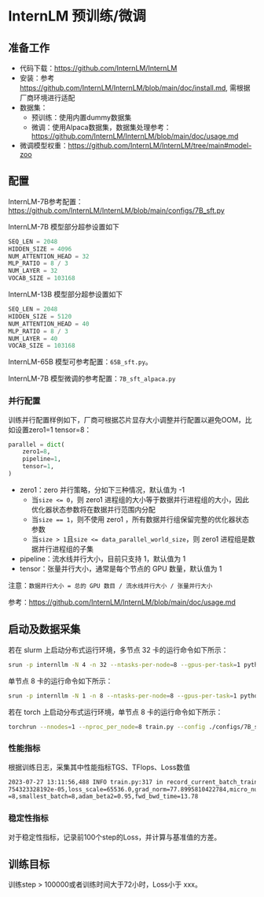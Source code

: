 # InternLM 预训练/微调

## 准备工作

- 代码下载：https://github.com/InternLM/InternLM
- 安装：参考 https://github.com/InternLM/InternLM/blob/main/doc/install.md, 需根据厂商环境进行适配
- 数据集：
  - 预训练：使用内置dummy数据集
  - 微调：使用Alpaca数据集，数据集处理参考：https://github.com/InternLM/InternLM/blob/main/doc/usage.md
- 微调模型权重：https://github.com/InternLM/InternLM/tree/main#model-zoo

## 配置

InternLM-7B参考配置：https://github.com/InternLM/InternLM/blob/main/configs/7B_sft.py

InternLM-7B 模型部分超参设置如下
```python
SEQ_LEN = 2048
HIDDEN_SIZE = 4096
NUM_ATTENTION_HEAD = 32
MLP_RATIO = 8 / 3
NUM_LAYER = 32
VOCAB_SIZE = 103168
```
InternLM-13B 模型部分超参设置如下
```python
SEQ_LEN = 2048
HIDDEN_SIZE = 5120
NUM_ATTENTION_HEAD = 40
MLP_RATIO = 8 / 3
NUM_LAYER = 40
VOCAB_SIZE = 103168
```

InternLM-65B 模型可参考配置：`65B_sft.py`。

InternLM-7B 模型微调的参考配置：`7B_sft_alpaca.py`

### 并行配置

训练并行配置样例如下，厂商可根据芯片显存大小调整并行配置以避免OOM，比如设置zero1=1 tensor=8：
```python
parallel = dict(
    zero1=8,
    pipeline=1,
    tensor=1,
)
```
- zero1：zero 并行策略，分如下三种情况，默认值为 -1
  - 当`size <= 0`，则 zero1 进程组的大小等于数据并行进程组的大小，因此优化器状态参数将在数据并行范围内分配
  - 当`size == 1`，则不使用 zero1 ，所有数据并行组保留完整的优化器状态参数
  - 当`size > 1`且`size <= data_parallel_world_size`，则 zero1 进程组是数据并行进程组的子集
- pipeline：流水线并行大小，目前只支持 1，默认值为 1
- tensor：张量并行大小，通常是每个节点的 GPU 数量，默认值为 1

注意：`数据并行大小 = 总的 GPU 数目 / 流水线并行大小 / 张量并行大小`

参考：https://github.com/InternLM/InternLM/blob/main/doc/usage.md


## 启动及数据采集

若在 slurm 上启动分布式运行环境，多节点 32 卡的运行命令如下所示：

```bash
srun -p internllm -N 4 -n 32 --ntasks-per-node=8 --gpus-per-task=1 python train.py --config ./configs/7B_sft.py
```

单节点 8 卡的运行命令如下所示：
```bash
srun -p internllm -N 1 -n 8 --ntasks-per-node=8 --gpus-per-task=1 python train.py --config ./configs/7B_sft.py
```

若在 torch 上启动分布式运行环境，单节点 8 卡的运行命令如下所示：
```bash
torchrun --nnodes=1 --nproc_per_node=8 train.py --config ./configs/7B_sft.py --launcher "torch"
```

### 性能指标
根据训练日志，采集其中性能指标TGS、TFlops、Loss数值
```bash
2023-07-27 13:11:56,488 INFO train.py:317 in record_current_batch_training_metrics -- tflops=54.33760564166562,step=0,loss=11.577922821044922,tgs (tokens/gpu/second)=491.55,lr=9.779
754323328192e-05,loss_scale=65536.0,grad_norm=77.8995810422784,micro_num=1,num_consumed_tokens=262144,inf_nan_skip_batches=0,num_samples_in_batch=8,largest_length=2048,largest_batch
=8,smallest_batch=8,adam_beta2=0.95,fwd_bwd_time=13.78
```

### 稳定性指标

对于稳定性指标，记录前100个step的Loss，并计算与基准值的方差。

## 训练目标
训练step > 100000或者训练时间大于72小时，Loss小于 xxx。